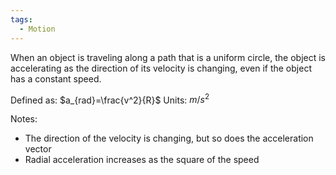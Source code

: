 ```yaml
---
tags:
  - Motion
---
```

When an object is traveling along a path that is a uniform circle, the object is accelerating as the direction of its velocity is changing, even if the object has a constant speed.

Defined as: $a_{rad}=\frac{v^2}{R}$ 
Units: $m/s^{2}$ 

Notes: 
- The direction of the velocity is changing, but so does the acceleration vector
- Radial acceleration increases as the square of the speed
